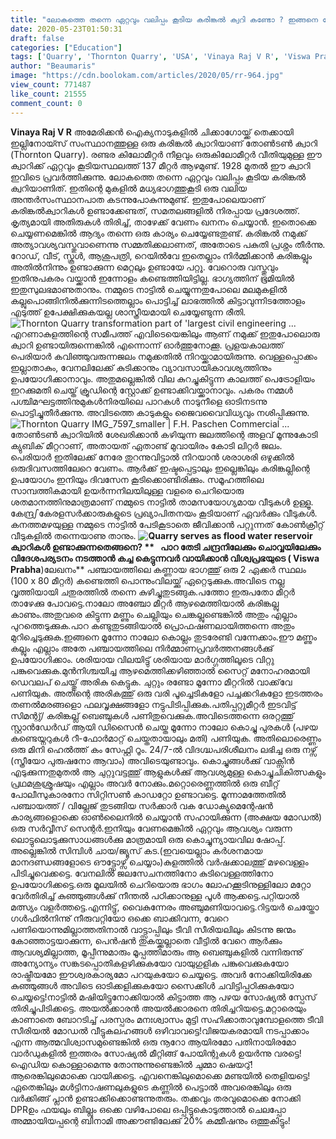 ```yaml
---
title: "ലോകത്തെ തന്നെ ഏറ്റവും വലിപ്പം കൂടിയ കരിങ്കൽ ക്വറി കണ്ടോ ? ഇങ്ങനെ വേണം ക്വറികൾ ഉണ്ടാക്കേണ്ടത്"
date: 2020-05-23T01:50:31
draft: false
categories: ["Education"]
tags: ['Quarry', 'Thornton Quarry', 'USA', 'Vinaya Raj V R', 'Viswa Prabha']
author: "Beaumaris"
image: "https://cdn.boolokam.com/articles/2020/05/rr-964.jpg"
view_count: 771487
like_count: 21555
comment_count: 0
---
```


[](https://wordpress-972788-3403151.cloudwaysapps.com/post-about-thornton-quarry/274754/rr-983)**Vinaya Raj V R** അമേരിക്കൻ ഐക്യനാടുകളിൽ ചിക്കാഗോയ്ക്ക് തെക്കായി ഇല്ലിനോയ്സ് സംസ്ഥാനത്തുള്ള ഒരു കരിങ്കൽ ക്വാറിയാണ് തോൺടൺ ക്വാറി (Thornton Quarry). രണ്ടര കിലോമീറ്റർ നീളവും ഒരുകിലോമീറ്റർ വീതിയുമുള്ള ഈ ക്വാറിക്ക് ഏറ്റവും കൂടിയസ്ഥലത്ത് 137 മീറ്റർ ആഴമുണ്ട്. 1928 മുതൽ ഈ ക്വാറി ഇവിടെ പ്രവർത്തിക്കുന്നു. ലോകത്തെ തന്നെ ഏറ്റവും വലിപ്പം കൂടിയ കരിങ്കൽ ക്വറിയാണിത്. ഇതിന്റെ മുകളിൽ മധ്യഭാഗത്തുകൂടി ഒരു വലിയ അന്തർസംസ്ഥാനപാത കടന്നുപോകുന്നുമുണ്ട്. ഇതുപോലെയാണ് കരിങ്കൽക്വാറികൾ ഉണ്ടാക്കേണ്ടത്, സമതലങ്ങളിൽ നിരപ്പായ പ്രദേശത്ത്. കൃത്യമായി അതിരുകൾ തിരിച്ച്, താഴേക്ക് വേണം ഖനനം ചെയ്യാൻ. ഇതൊക്കെ ചെയ്യണമെങ്കിൽ ആദ്യം തന്നെ ഒരു കാര്യം ചെയ്യേണ്ടതുണ്ട്. കരിങ്കൽ നമുക്ക് അത്യാവശ്യവസ്തുവാണെന്നു സമ്മതിക്കലാണത്, അതോടെ പകുതി പ്രശ്നം തീർന്നു. റോഡ്, വീട്, സ്കൂൾ, ആശുപത്രി, റെയിൽവേ ഇതെല്ലാം നിർമ്മിക്കാൻ കരിങ്കല്ലും അതിൽനിന്നും ഉണ്ടാക്കുന്ന മെറ്റലും ഉണ്ടായേ പറ്റൂ. വേറൊരു വസ്തുവും ഇതിനുപകരം വയ്ക്കാൻ ഇന്നോളം കണ്ടെത്തിയിട്ടില്ല. ഭാഗ്യത്തിന് ഭൂമിയിൽ ഇതുസുലഭമാണുതാനും. നമ്മുടെ നാട്ടിൽ ചെയ്യുന്നതുപോലെ മലമുകളിൽ കല്ലുപൊങ്ങിനിൽക്കുന്നിടത്തെല്ലാം പൊട്ടിച്ച് ലാഭത്തിൽ കിട്ടാവുന്നിടത്തോളം എടുത്ത് ഉപേക്ഷിക്കുകയല്ല ശാസ്ത്രീയമായി ചെയ്യേണ്ടുന്ന രീതി. ![Thornton Quarry transformation part of 'largest civil engineering ...](https://bloximages.chicago2.vip.townnews.com/nwitimes.com/content/tncms/assets/v3/editorial/3/ec/3ecde69d-5c33-50f0-ae4f-ecf0ae4eb6b7/55baa5b135a14.image.jpg)എറണാകുളത്തിന്റെ സമീപത്ത് എവിടെയെങ്കിലും ആണ് നമുക്ക് ഇതുപോലൊരു ക്വാറി ഉണ്ടായിരുന്നെങ്കിൽ എന്നൊന്ന് ഓർത്തുനോക്കൂ. പ്രളയകാലത്ത് പെരിയാർ കവിഞ്ഞുവരുന്നജലം നമുക്കതിൽ നിറയ്ക്കാമായിരുന്നു. വെള്ളപ്പൊക്കം ഇല്ലാതാകും, വേനലിലേക്ക് കുടിക്കാനും വ്യാവസായികാവശ്യത്തിനും ഉപയോഗിക്കാനാവും. അതുമല്ലെങ്കിൽ വില കുറച്ചുകിട്ടുന്ന കാലത്ത് പെട്രോളിയം ഇറക്കുമതി ചെയ്ത് ക്രൂഡിന്റെ സ്റ്റോക്ക് ഉണ്ടാക്കിവയ്ക്കാനാവും. പകരം നമ്മൾ പശ്ചിമഘട്ടത്തിനുമുകൾനിരയിലെ പാറകൾ നാടുനീളെ ഓടിനടന്നു പൊട്ടിച്ചുതീർക്കുന്നു. അവിടത്തെ കാടുകളും ജൈവവൈവിധ്യവും നശിപ്പിക്കുന്നു. ![Thornton Quarry IMG_7597_smaller | F.H. Paschen Commercial ...](https://www.fhpaschen.com/wp-content/uploads/2016/10/IMG_7597_smaller.jpg)തോൺടൺ ക്വാറിയിൽ ശേഖരിക്കാൻ കഴിയുന്ന ജലത്തിന്റെ അളവ് മൂന്നുകോടി ക്യുബിക് മീറ്ററാണ്, അതായത് ഏതാണ്ട് മുവായിരം കോടി ലിറ്റർ ജലം. പെരിയാർ ഇതിലേക്ക് നേരേ തുറന്നുവിട്ടാൽ നിറയാൻ ശരാശരി ഒഴുക്കിൽ ഒരുദിവസത്തിലേറെ വേണം. ആർക്ക് ഇഷ്ടപ്പെട്ടാലും ഇല്ലെങ്കിലും കരിങ്കല്ലിന്റെ ഉപയോഗം ഇനിയും ദിവസേന കൂടിക്കൊണ്ടിരിക്കും. സമൂഹത്തിലെ സാമ്പത്തികമായി ഉയർന്നനിലയിലുള്ള വളരെ ചെറിയൊരു ശതമാനത്തിനുമാത്രമാണ് നമ്മുടെ നാട്ടിൽ താമസയോഗ്യമായ വീടുകൾ ഉള്ളൂ. കേന്ദ്രഽകേരളസർക്കാരുകളുടെ പ്രഖ്യാപിതനയം കൂടിയാണ് ഏവർക്കും വീടുകൾ. കനത്തമഴയുള്ള നമ്മുടെ നാട്ടിൽ പേടികൂടാതെ ജീവിക്കാൻ പറ്റുന്നത് കോൺക്രീറ്റ് വീടുകളിൽ തന്നെയാണു താനും. **![Quarry serves as flood water reservoir](https://www.pitandquarry.com/wp-content/uploads/2017/06/PQ0617_thornton-736x375.jpg) ക്വാറികൾ ഉണ്ടാക്കുന്നതെങ്ങനെ? ** &nbsp; **പാറ തേടി ചന്ദ്രനിലേക്കും ചൊവ്വയിലേക്കും വിദേശപര്യടനം നടത്താൻ കച്ച കെട്ടുന്നവർ വായിക്കാൻ വിശ്വപ്രഭയുടെ (** Viswa Prabha**)ലേഖനം** പഞ്ചായത്തിലെ കണ്ണായ ഭാഗത്തു് ഒരു 2 ഏക്കർ സ്ഥലം (100 x 80 മീറ്റർ) കണ്ടെത്തി പൊന്നുംവിലയ്ക്കു് ഏറ്റെടുക്കുക.അവിടെ നല്ല വൃത്തിയായി ചതുരത്തിൽ തന്നെ കുഴിച്ചുതുടങ്ങുക.പത്തോ ഇരുപതോ മീറ്റർ താഴേക്കു പോവട്ടെ.നാലോ അഞ്ചോ മീറ്റർ ആഴമെത്തിയാൽ കരിങ്കല്ലു കാണും.അതുവരെ കിട്ടുന്ന മണ്ണും ചെല്ലിയും ചെങ്കല്ലുണ്ടെങ്കിൽ അതും എല്ലാം പുറത്തെടുക്കുക.പാറ കണ്ടുതുടങ്ങിയാൽ പ്രൊഫഷണലായിത്തന്നെ അതും മുറിച്ചെടുക്കുക.ഇങ്ങനെ മൂന്നോ നാലോ കൊല്ലം തുടരേണ്ടി വന്നേക്കാം.ഈ മണ്ണും കല്ലും എല്ലാം അതേ പഞ്ചായത്തിലെ നിർമ്മാണപ്രവർത്തനങ്ങൾക്കു് ഉപയോഗിക്കാം. ശരിയായ വിലയിട്ടു് ശരിയായ മാർഗ്ഗത്തിലൂടെ വിറ്റു പങ്കുവെക്കുക.മുൻനിശ്ചയിച്ച ആഴമെത്തിക്കഴിഞ്ഞാൽ സൈറ്റ് മനോഹരമായി ഡെവലപ് ചെയ്തു് അരികു കെട്ടുക. ചുറ്റും രണ്ടോ മൂന്നോ മീറ്ററിൽ വാക്ക്‌വേ പണിയുക. അതിന്റെ അരികത്തു് ഒരു വരി പൂച്ചെടികളോ പച്ചക്കറികളോ ഇടത്തരം തണൽമരങ്ങളൊ ഫലവൃക്ഷങ്ങളോ നട്ടുപിടിപ്പിക്കുക.പതിപ്പറ്റുമീറ്റർ ഇടവിട്ട് സിമന്റു്/ കരിങ്കല്ല് ബെഞ്ചുകൾ പണിതുവെക്കുക.അവിടെത്തന്നെ ഒരറ്റത്തു് സ്റ്റാൻഡേർഡ് ആയി ഡിസൈൻ ചെയ്ത മൂന്നോ നാലോ കൊച്ചു പുരകൾ (പഴയ കണ്ടെയ്നറുകൾ റീ-ഫോർമാറ്റ് ചെയ്തതായാലും മതി) പണിയുക. അതിലൊരെണ്ണം ഒരു മിനി ഹെൽത്ത് കം സേഫ്റ്റി റൂം. 24/7-ൽ വിദഗ്ദ്ധപരിശീലനം ലഭിച്ച ഒരു നഴ്സ് (സ്ത്രീയോ പുരുഷനോ ആവാം) അവിടെയുണ്ടാവും. കൊച്ചുങ്ങൾക്കു് വാക്സിൻ എടുക്കുന്നതുമുതൽ ആ ചുറ്റുവട്ടത്തു് ആളുകൾക്കു് ആവശ്യമുള്ള കൊച്ചുചികിത്സകളും പ്രഥമശുശ്രൂഷയും എല്ലാം അവർ നോക്കും.മറ്റൊരെണ്ണത്തിൽ ഒരു ബീറ്റ് പോലീസുകാരനോ സിറ്റിസൺ കാഡറ്റോ ഉണ്ടാവട്ടെ. മൂന്നാമത്തേതിൽ പഞ്ചായത്ത് / വില്ലേജ് തുടങ്ങിയ സർക്കാർ വക ഡോക്യുമെന്റേഷൻ കാര്യങ്ങളൊക്കെ ഓൺലൈനിൽ ചെയ്യാൻ സഹായിക്കുന്ന (അക്ഷയ മോഡൽ) ഒരു സർവ്വീസ് സെന്റർ.ഇനിയും വേണമെങ്കിൽ ഏറ്റവും ആവശ്യം വരുന്ന ലൊട്ടുലൊടുക്കുസാധങ്ങൾക്കു മാത്രമായി ഒരു കൊച്ചുന്യായവില ഷോപ്പ്. അല്ലെങ്കിൽ സിമ്പിൾ ചായ/ജ്യൂസ് കട.(ഇവയെല്ലാം കർശനമായ മാനദണ്ഡങ്ങളോടെ ഔട്ട്സോഴ്സ് ചെയ്യാം)കുളത്തിൽ വർഷക്കാലത്തു് മഴവെള്ളം പിടിച്ചുവെക്കട്ടെ. വേനലിൽ ജലസേചനത്തിനോ കുടിവെള്ളത്തിനോ ഉപയോഗിക്കട്ടെ.ഒരു മൂലയിൽ ചെറിയൊരു ഭാഗം ലോഹക്കൂടിനുള്ളിലോ മറ്റോ വേർതിരിച്ച് കുഞ്ഞുങ്ങൾക്കു് നീന്തൽ പഠിക്കാനുള്ള പൂൾ ആക്കട്ടെ.പറ്റിയാൽ മത്സ്യം വളർത്തട്ടെ.എന്നിട്ടു്, വൈകുന്നേരം അഞ്ചുമണിയാവട്ടെ.റിട്ടയർ ചെയ്തോ ഗൾഫിൽനിന്നു് നീരുവറ്റിയോ ഒക്കെ ബാക്കിവന്ന, വേറെ പണിയൊന്നുമില്ലാത്തതിനാൽ വാട്ട്സാപ്പിലും ടീവി സീരിയലിലും കിടന്നു ജന്മം കോഞ്ഞാട്ടയാക്കുന്ന, പെൻഷൻ തുകയ്ക്കല്ലാതെ വീട്ടിൽ വേറെ ആർക്കും ആവശ്യമില്ലാത്ത, മൂപ്പീന്നുമാരും മൂപ്പത്തിമാരും ആ ബെഞ്ചുകളിൽ വന്നിരുന്നു് അന്യോന്യം സങ്കടപ്പൊതികളഴിക്കുകയോ വായുഗുളിക പങ്കുവെക്കുകയോ രാഷ്ട്രീയമോ ഈശ്വരകാര്യമോ പറയുകയോ ചെയ്യട്ടെ. അവർ നോക്കിയിരിക്കേ കുഞ്ഞുങ്ങൾ അവിടെ ഓടിക്കളിക്കുകയോ സൈക്കിൾ ചവിട്ടിപ്പഠിക്കുകയോ ചെയ്യട്ടെ!നാട്ടിൽ മഷിയിട്ടുനോക്കിയാൽ കിട്ടാത്ത ആ പഴയ സോഷ്യൽ സ്പേസ് തിരിച്ചുപിടിക്കട്ടെ. അയൽക്കാരൻ അയൽക്കാരനെ തിരിച്ചറിയട്ടെ.മറ്റാരെയും കാണാതെ ബോറടിച്ച് പരസ്പരം മനഃശ്വാസം മുട്ടി സഹിക്കാതാവുമ്പോളത്തെ ടീവി സീരിയൽ മോഡൽ വീട്ടുകലഹങ്ങൾ ഒഴിവാവട്ടെ!വിജയകരമായി നടപ്പാക്കാം എന്ന ആത്മവിശ്വാസമുണ്ടെങ്കിൽ ഒരു നൂറോ ആയിരമോ പതിനായിരമോ വാർഡുകളിൽ ഇത്തരം സോഷ്യൽ മീറ്റിങ്ങ് പോയിന്റുകൾ ഉയർന്നു വരട്ടെ! ഐഡിയ കൊള്ളാമെന്നു തോന്നുന്നുണ്ടെങ്കിൽ ചുമ്മാ ഷെയറു്! ആരെങ്കിലുമൊക്കെ വായിക്കട്ടെ. എവനെങ്കിലുമൊക്കെ മണ്ടയിൽ തെളിയട്ടെ! ഏതെങ്കിലും മൾട്ടിനാഷണലുകളുടെ കണ്ണിൽ പെട്ടാൽ അവരെങ്കിലും ഒരു വർക്കിങ്ങ് പ്ലാൻ ഉണ്ടാക്കിക്കൊണ്ടന്നുതരും. തക്കവും തരവുമൊക്കെ നോക്കി DPRഉം ഫയലും ബില്ലും ഒക്കെ വഴിപോലെ ഒപ്പിട്ടുകൊടുത്താൽ ചെലപ്പോ അമ്മായിയപ്പന്റെ ബിനാമി അക്കൗണ്ടിലേക്കു് 20% കമ്മീഷനും ഒത്തുകിട്ടും!
